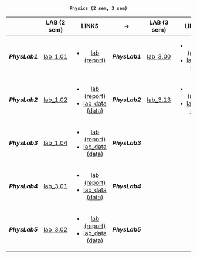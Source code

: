 <div align="center">
  
 <code><b>Physics (2 sem, 3 sem)</b></code>
  
| | LAB (2 sem)  |     LINKS     | -> | LAB (3 sem)| LINKS |
|:---------------:|:---------------:|:---------------:|:---------------:|:---------------:|:---------------:|
|***PhysLab1***|[lab_1.01](https://github.com/Lopa10ko/ITMO-physics-math-2022-2023/blob/main/physics/2sem/labs/Lab_1_01.pdf)|<ul><li>[lab (report)](https://github.com/Lopa10ko/ITMO-physics-math-2022-2023/blob/main/physics/2sem/labs/M3102_Лопатенко%20Г.В._1.01.pdf)</li></ul>|***PhysLab1***|[lab_3.00](https://github.com/Lopa10ko/ITMO-physics-math-2022-2023/blob/main/physics/3sem/labs/Lab_3_00_GDS.pdf)| <ul><li>[lab (report)](https://github.com/Lopa10ko/ITMO-physics-math-2022-2023/blob/main/physics/3sem/labs/M32021_Лопатенко%20Г.В._3.00.pdf)</li><li>[lab_data (data)](https://github.com/Lopa10ko/ITMO-physics-math-2022-2023/tree/main/physics/3sem/labs_data/data_lab3_00)</li></ul>|
|***PhysLab2***|[lab_1.02](https://github.com/Lopa10ko/ITMO-physics-math-2022-2023/blob/main/physics/2sem/labs/Lab_1_02.pdf)|<ul><li>[lab (report)](https://github.com/Lopa10ko/ITMO-physics-math-2022-2023/blob/main/physics/2sem/labs/M3102_Лопатенко%20Г.В._1.02.pdf)</li><li>[lab_data (data)](https://github.com/Lopa10ko/ITMO-physics-math-2022-2023/blob/main/physics/2sem/labs_data/M3102_Лопатенко_1_02_измерения.pdf)</li></ul>|***PhysLab2***| [lab_3.13](https://github.com/Lopa10ko/ITMO-physics-math-2022-2023/blob/main/physics/3sem/labs/Lab_3_13.pdf)|<ul><li>[lab (report)](https://github.com/Lopa10ko/ITMO-physics-math-2022-2023/blob/main/physics/3sem/labs/M32021_Воробьёва%20М.А._Лопатенко%20Г.В._Хасан%20К.А_3.13.pdf)</li><li>[lab_data (data)]()</li></ul>|
|***PhysLab3***|[lab_1.04](https://github.com/Lopa10ko/ITMO-physics-math-2022-2023/blob/main/physics/2sem/labs/Lab_1_04.pdf)|<ul><li>[lab (report)](https://github.com/Lopa10ko/ITMO-physics-math-2022-2023/blob/main/physics/2sem/labs/M3102_Лопатенко%20Г.В._1.04.pdf)</li><li>[lab_data (data)](https://github.com/Lopa10ko/ITMO-physics-math-2022-2023/blob/main/physics/2sem/labs_data/M3102_Лопатенко_1_04_измерения.pdf)</li></ul>|***PhysLab3***| | |
|***PhysLab4***|[lab_3.01](https://github.com/Lopa10ko/ITMO-physics-math-2022-2023/blob/main/physics/2sem/labs/Lab_3_01A.pdf)|<ul><li>[lab (report)](https://github.com/Lopa10ko/ITMO-physics-math-2022-2023/blob/main/physics/2sem/labs/M3102_Лопатенко%20Г.В._3.01.pdf)</li><li>[lab_data (data)](https://github.com/Lopa10ko/ITMO-physics-math-2022-2023/blob/main/physics/2sem/labs_data/M3102_Лопатенко_3_01_измерения.pdf)</li></ul>|***PhysLab4***| | |
|***PhysLab5***|[lab_3.02](https://github.com/Lopa10ko/ITMO-physics-math-2022-2023/blob/main/physics/2sem/labs/Lab_3_02.pdf)|<ul><li>[lab (report)](https://github.com/Lopa10ko/ITMO-physics-math-2022-2023/blob/main/physics/2sem/labs/M3102_Лопатенко%20Г.В._3.02.pdf)</li><li>[lab_data (data)](https://github.com/Lopa10ko/ITMO-physics-math-2022-2023/blob/main/physics/2sem/labs_data/M3102_Лопатенко_3_02_измерения.pdf)</li></ul>|***PhysLab5***| | |
  
</div>

